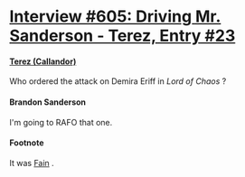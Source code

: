 # [Interview #605: Driving Mr. Sanderson - Terez, Entry #23](https://www.theoryland.com/intvmain.php?i=605#23)

#### [Terez (Callandor)](http://twitter.com/StellarPulse/status/59753031356526592)

Who ordered the attack on Demira Eriff in
*Lord of Chaos*
?

#### Brandon Sanderson

I'm going to RAFO that one.

#### Footnote

It was
[Fain](http://www.theoryland.com/intvmain.php?i=749#11)
.

